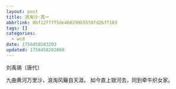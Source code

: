 ```yaml
---
layout: post
title: 浪淘沙·其一
abbrlink: 0bf12ff7f5de460299b5559fd2bff103
tags: []
categories:
  - wcd
date: 1756450183203
updated: 1756450202868
---
```


刘禹锡〔唐代〕

九曲黄河万里沙，浪淘风簸自天涯。
如今直上银河去，同到牵牛织女家。
